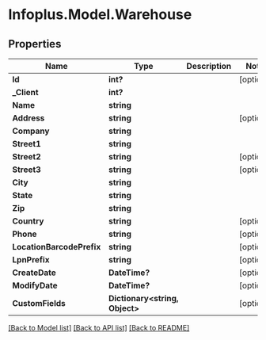 # Infoplus.Model.Warehouse
## Properties

Name | Type | Description | Notes
------------ | ------------- | ------------- | -------------
**Id** | **int?** |  | [optional] 
**_Client** | **int?** |  | 
**Name** | **string** |  | 
**Address** | **string** |  | [optional] 
**Company** | **string** |  | 
**Street1** | **string** |  | 
**Street2** | **string** |  | [optional] 
**Street3** | **string** |  | [optional] 
**City** | **string** |  | 
**State** | **string** |  | 
**Zip** | **string** |  | 
**Country** | **string** |  | [optional] 
**Phone** | **string** |  | [optional] 
**LocationBarcodePrefix** | **string** |  | [optional] 
**LpnPrefix** | **string** |  | [optional] 
**CreateDate** | **DateTime?** |  | [optional] 
**ModifyDate** | **DateTime?** |  | [optional] 
**CustomFields** | **Dictionary&lt;string, Object&gt;** |  | [optional] 

[[Back to Model list]](../README.md#documentation-for-models) [[Back to API list]](../README.md#documentation-for-api-endpoints) [[Back to README]](../README.md)

